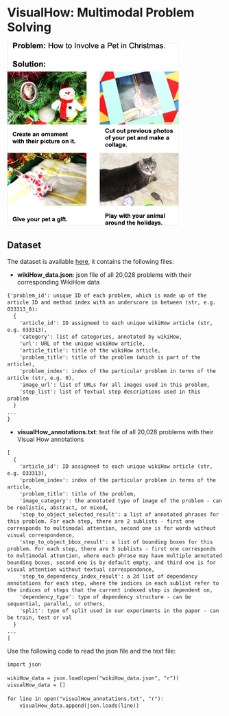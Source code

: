 # VisualHow: Multimodal Problem Solving

<p float="left">
  <img src="Fig1.png" width="400" />
</p>


## Dataset
The dataset is available [here](https://drive.google.com/drive/folders/1yvXxQAbkU8x82lB618jiPEQQQ8sD_QG3?usp=sharing), it contains the following files:
	
* **wikiHow_data.json**: json file of all 20,028 problems with their corresponding WikiHow data

```
{'problem_id': unique ID of each problem, which is made up of the article ID and method index with an underscore in between (str, e.g. 033313_0):
  {
    'article_id': ID assigneed to each unique wikiHow article (str, e.g. 033313),
    'category': list of categories, annotated by wikiHow,
    'url': URL of the unique wikiHow article,
    'article_title': title of the wikiHow article,
    'problem_title': title of the problem (which is part of the article),
    'problem_index': index of the particular problem in terms of the article (str, e.g. 0),
    'image_url': list of URLs for all images used in this problem,
    'step_list': list of textual step descriptions used in this problem
  }
...
}
```

* **visualHow_annotations.txt**: text file of all 20,028 problems with their Visual How annotations

```
[
  {
    'article_id': ID assigneed to each unique wikiHow article (str, e.g. 033313),
    'problem_index': index of the particular problem in terms of the article,
    'problem_title': title of the problem,
    'image_category': the annotated type of image of the problem - can be realistic, abstract, or mixed,
    'step_to_object_selected_result': a list of annotated phrases for this problem. For each step, there are 2 sublists - first one corresponds to multimodal attention, second one is for words without visual correspondence,
    'step_to_object_bbox_result': a list of bounding boxes for this problem. For each step, there are 3 sublists - first one corresponds to multimodal attention, where each phrase may have multiple annotated bounding boxes, second one is by default empty, and third one is for visual attention without textual correspondonce,
    'step_to_dependency_index_result': a 2d list of dependency annotations for each step, where the indices in each sublist refer to the indices of steps that the current indexed step is dependent on,
    'dependency_type': type of dependency structure - can be sequential, parallel, or others,
    'split': type of split used in our experiments in the paper - can be train, test or val
  }
...
]
```
Use the following code to read the json file and the text file:

```pythom
import json

wikiHow_data = json.load(open("wikiHow_data.json", "r"))
visualHow_data = []

for line in open("visualHow_annotations.txt", "r"):
    visualHow_data.append(json.loads(line))
```

